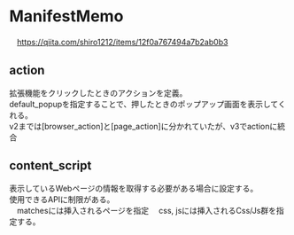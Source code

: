 # ManifestMemo
　https://qiita.com/shiro1212/items/12f0a767494a7b2ab0b3

## action
拡張機能をクリックしたときのアクションを定義。  
default_popupを指定することで、押したときのポップアップ画面を表示してくれる。  
v2までは[browser_action]と[page_action]に分かれていたが、v3でactionに統合

## content_script
表示しているWebページの情報を取得する必要がある場合に設定する。  
使用できるAPIに制限がある。  
　matchesには挿入されるページを指定
　css, jsには挿入されるCss/Js群を指定する。

